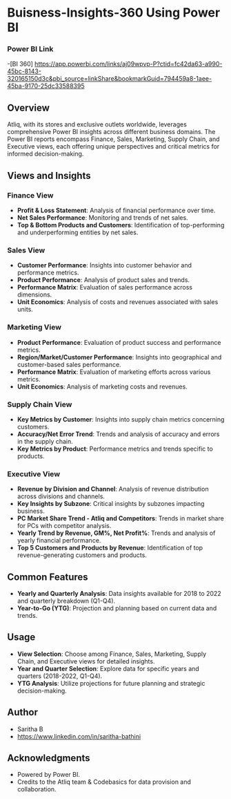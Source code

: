# Buisness-Insights-360 Using Power BI
### Power BI Link
-[BI 360] https://app.powerbi.com/links/aj09wpvp-P?ctid=fc42da63-a990-45bc-8143-320165150d3c&pbi_source=linkShare&bookmarkGuid=794459a8-1aee-45ba-9170-25dc33588395

## Overview
Atliq, with its stores and exclusive outlets worldwide, leverages comprehensive Power BI insights across different business domains. The Power BI reports encompass Finance, Sales, Marketing, Supply Chain, and Executive views, each offering unique perspectives and critical metrics for informed decision-making.

## Views and Insights

### Finance View
- **Profit & Loss Statement**: Analysis of financial performance over time.
- **Net Sales Performance**: Monitoring and trends of net sales.
- **Top & Bottom Products and Customers**: Identification of top-performing and underperforming entities by net sales.

### Sales View
- **Customer Performance**: Insights into customer behavior and performance metrics.
- **Product Performance**: Analysis of product sales and trends.
- **Performance Matrix**: Evaluation of sales performance across dimensions.
- **Unit Economics**: Analysis of costs and revenues associated with sales units.

### Marketing View
- **Product Performance**: Evaluation of product success and performance metrics.
- **Region/Market/Customer Performance**: Insights into geographical and customer-based sales performance.
- **Performance Matrix**: Evaluation of marketing efforts across various metrics.
- **Unit Economics**: Analysis of marketing costs and revenues.

### Supply Chain View
- **Key Metrics by Customer**: Insights into supply chain metrics concerning customers.
- **Accuracy/Net Error Trend**: Trends and analysis of accuracy and errors in the supply chain.
- **Key Metrics by Product**: Performance metrics and trends specific to products.

### Executive View
- **Revenue by Division and Channel**: Analysis of revenue distribution across divisions and channels.
- **Key Insights by Subzone**: Critical insights by subzones impacting business.
- **PC Market Share Trend - Atliq and Competitors**: Trends in market share for PCs with competitor analysis.
- **Yearly Trend by Revenue, GM%, Net Profit%**: Trends and analysis of yearly financial performance.
- **Top 5 Customers and Products by Revenue**: Identification of top revenue-generating customers and products.

## Common Features
- **Yearly and Quarterly Analysis**: Data insights available for 2018 to 2022 and quarterly breakdown (Q1-Q4).
- **Year-to-Go (YTG)**: Projection and planning based on current data and trends.

## Usage
- **View Selection**: Choose among Finance, Sales, Marketing, Supply Chain, and Executive views for detailed insights.
- **Year and Quarter Selection**: Explore data for specific years and quarters (2018-2022, Q1-Q4).
- **YTG Analysis**: Utilize projections for future planning and strategic decision-making.

## Author
- Saritha B
- https://www.linkedin.com/in/saritha-bathini

## Acknowledgments
- Powered by Power BI.
- Credits to the Atliq team & Codebasics for data provision and collaboration.
